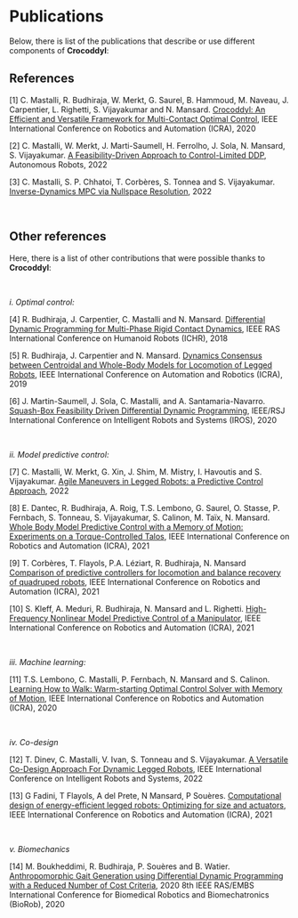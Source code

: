# Publications

Below, there is list of the publications that describe or use different components of **Crocoddyl**:

## References
<a id="1">[1]</a>
C. Mastalli, R. Budhiraja, W. Merkt, G. Saurel, B. Hammoud, M. Naveau, J. Carpentier, L. Righetti, S. Vijayakumar and N. Mansard. [Crocoddyl: An Efficient and Versatile Framework for Multi-Contact Optimal Control](https://cmastalli.github.io/publications/crocoddyl20icra.html), IEEE International Conference on Robotics and Automation (ICRA), 2020

<a id="2">[2]</a>
C. Mastalli, W. Merkt, J. Marti-Saumell, H. Ferrolho, J. Sola, N. Mansard, S. Vijayakumar. [A Feasibility-Driven Approach
to Control-Limited DDP](https://arxiv.org/pdf/2010.00411.pdf), Autonomous Robots, 2022

<a id="3">[3]</a>
C. Mastalli, S. P. Chhatoi, T. Corbères, S. Tonnea and S. Vijayakumar. [Inverse-Dynamics MPC via Nullspace Resolution](https://arxiv.org/pdf/2209.05375.pdf), 2022

&nbsp;

## Other references
Here, there is a list of other contributions that were possible thanks to **Crocoddyl**:

&nbsp;

*i. Optimal control:*

<a id="4">[4]</a>
R. Budhiraja, J. Carpentier, C. Mastalli and N. Mansard. [Differential Dynamic Programming for Multi-Phase Rigid Contact Dynamics](https://cmastalli.github.io/publications/mddp18.html), IEEE RAS International Conference on Humanoid Robots (ICHR), 2018

<a id="5">[5]</a>
R. Budhiraja, J. Carpentier and N. Mansard. [Dynamics Consensus between Centroidal and Whole-Body Models for Locomotion of Legged Robots](https://arxiv.org/pdf/1904.05072.pdf), IEEE International Conference on Automation and Robotics (ICRA), 2019

<a id="6">[6]</a>
J. Martin-Saumell, J. Sola, C. Mastalli, and A. Santamaria-Navarro. [Squash-Box Feasibility Driven Differential Dynamic Programming](https://cmastalli.github.io/publications/squashddp20iros.html),  IEEE/RSJ International Conference on Intelligent Robots and Systems (IROS), 2020

&nbsp;

*ii. Model predictive control:*

<a id="7">[7]</a>
C. Mastalli, W. Merkt, G. Xin, J. Shim, M. Mistry, I. Havoutis and S. Vijayakumar. [Agile Maneuvers in Legged Robots: a Predictive Control Approach](https://arxiv.org/pdf/2203.07554.pdf), 2022

<a id="8">[8]</a>
E. Dantec, R. Budhiraja, A. Roig, T.S. Lembono, G. Saurel, O. Stasse, P. Fernbach, S. Tonneau, S. Vijayakumar, S. Calinon, M. Taïx, N. Mansard. [Whole Body Model Predictive Control with a Memory of Motion: Experiments on a Torque-Controlled Talos](https://hal.archives-ouvertes.fr/hal-02995796/file/HAL_MPC_memory_collision.pdf), IEEE International Conference on Robotics and Automation (ICRA), 2021

<a id="9">[9]</a>
T. Corbères, T. Flayols, P.A. Léziart, R. Budhiraja, N. Mansard
[Comparison of predictive controllers for locomotion and balance recovery of quadruped robots](https://hal.laas.fr/hal-03034022/file/icra20_corberes.pdf), IEEE International Conference on Robotics and Automation (ICRA), 2021

<a id="10">[10]</a>
S. Kleff, A. Meduri, R. Budhiraja, N. Mansard and L. Righetti.
[High-Frequency Nonlinear Model Predictive Control of a Manipulator](https://hal.archives-ouvertes.fr/hal-02993058v2/document), IEEE International Conference on Robotics and Automation (ICRA), 2021

&nbsp;

*iii. Machine learning:*

<a id="11">[11]</a>
T.S. Lembono, C. Mastalli, P. Fernbach, N. Mansard and S. Calinon. [Learning How to Walk: Warm-starting Optimal Control Solver with Memory of Motion](https://cmastalli.github.io/publications/learningwalk20icra.html), IEEE International Conference on Robotics and Automation (ICRA), 2020

&nbsp;

*iv. Co-design*

<a id="12">[12]</a>
T. Dinev, C. Mastalli, V. Ivan, S. Tonneau and S. Vijayakumar. [A Versatile Co-Design Approach For Dynamic Legged Robots](https://arxiv.org/pdf/2103.04660.pdf), IEEE International Conference on Intelligent Robots and Systems, 2022

<a id="13">[13]</a>
G Fadini, T Flayols, A del Prete, N Mansard, P Souères. [Computational design of energy-efficient legged robots: Optimizing for size and actuators](https://hal.archives-ouvertes.fr/hal-02993624v2/document), IEEE International Conference on Robotics and Automation (ICRA), 2021

&nbsp;

*v. Biomechanics*

<a id="14">[14]</a>
M. Boukheddimi, R. Budhiraja, P. Souères and B. Watier.
[Anthropomorphic Gait Generation using Differential Dynamic Programming with a Reduced Number of Cost Criteria](https://www.researchgate.net/publication/341600397_Anthropomorphic_Gait_Generation_using_Differential_Dynamic_Programming_with_a_Reduced_Number_of_Cost_Criteria),  2020 8th IEEE RAS/EMBS International Conference for Biomedical Robotics and Biomechatronics (BioRob), 2020